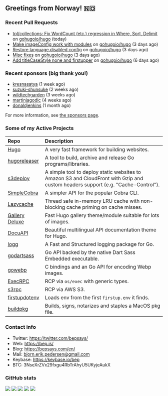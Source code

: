 ## Greetings from Norway! 🇳🇴

### Recent Pull Requests

- [tpl/collections: Fix WordCount (etc.) regression in Where, Sort, Delimit](https://github.com/gohugoio/hugo/pull/11236) on [gohugoio/hugo](https://github.com/gohugoio/hugo) (today)
- [Make imageConfig work with modules](https://github.com/gohugoio/hugo/pull/11227) on [gohugoio/hugo](https://github.com/gohugoio/hugo) (3 days ago)
- [Restore language.disabled config](https://github.com/gohugoio/hugo/pull/11226) on [gohugoio/hugo](https://github.com/gohugoio/hugo) (3 days ago)
- [Misc fixes](https://github.com/gohugoio/hugo/pull/11224) on [gohugoio/hugo](https://github.com/gohugoio/hugo) (3 days ago)
- [Add titleCaseStyle none and firstupper](https://github.com/gohugoio/hugo/pull/11212) on [gohugoio/hugo](https://github.com/gohugoio/hugo) (6 days ago)

### Recent sponsors (big thank you!)

- [kresnasatya](https://github.com/kresnasatya) (1 week ago)
- [suzuki-shunsuke](https://github.com/suzuki-shunsuke) (2 weeks ago)
- [wildtechgarden](https://github.com/wildtechgarden) (3 weeks ago)
- [martinjagodic](https://github.com/martinjagodic) (4 weeks ago)
- [donaldjenkins](https://github.com/donaldjenkins) (1 month ago)

For more information, see [the sponsors page](https://github.com/sponsors/bep/).

### Some of my Active Projects

| Repo  | Description |
| :---------------------------------------- | :------------------------------------------- |
| [Hugo](https://github.com/gohugoio/hugo)|A very fast framework for building websites. |
| [hugoreleaser](https://github.com/gohugoio/hugoreleaser)| A tool to build, archive and release Go programs/libraries.  |
| [s3deploy](https://github.com/bep/s3deploy)| A simple tool to deploy static websites to Amazon S3 and CloudFront with Gzip and custom headers support (e.g. "Cache-Control").|
| [SimpleCobra](https://github.com/bep/simplecobra)|A simpler API for the popular Cobra CLI.|
| [Lazycache](https://github.com/bep/lazycache)| Thread safe in-memory LRU cache with non-blocking cache priming on cache misses.  |
| [Gallery Deluxe](https://github.com/bep/gallerydeluxe)|Fast Hugo gallery theme/module suitable for lots of images.  |
| [DocuAPI](https://github.com/bep/docuapi)| Beautiful multilingual API documentation theme for Hugo.  |
| [logg](https://github.com/bep/logg)| A Fast and Structured logging package for Go.  |
| [godartsass](https://github.com/bep/godartsass)| Go API backed by the native Dart Sass Embedded executable. |
| [gowebp](https://github.com/bep/gowebp)|C bindings and an Go API for encoding Webp images. |
| [ExecRPC](https://github.com/bep/execrpc)|RCP via `os/exec` with generic types.  |
| [s3rpc](https://github.com/bep/s3rpc)|RCP via AWS S3.|
| [firstupdotenv](https://github.com/bep/firstupdotenv)|Loads env from the first `firstup.env` it finds. |
| [buildpkg](https://github.com/bep/buildpkg)| Builds, signs, notarizes and staples a MacOS pkg file. |

### Contact info
- Twitter: https://twitter.com/bepsays/
- Web: https://bep.is/
- Blog: https://bepsays.com/en/
- Mail: bjorn.erik.pedersen@gmail.com
- Keybase: https://keybase.io/bep
- BTC: 3NseXrZVx29fxgu4RbTrAhyU5UKyjeAukX


### GitHub stats

![](https://github-profile-summary-cards.vercel.app/api/cards/profile-details?username=bep&theme=github)
![](https://github-profile-summary-cards.vercel.app/api/cards/repos-per-language?username=bep&theme=github)
![](https://github-profile-summary-cards.vercel.app/api/cards/most-commit-language?username=bep&theme=github)
![](https://github-profile-summary-cards.vercel.app/api/cards/stats?username=bep&theme=github)
![](https://github-profile-summary-cards.vercel.app/api/cards/productive-time?username=bep&theme=github)
